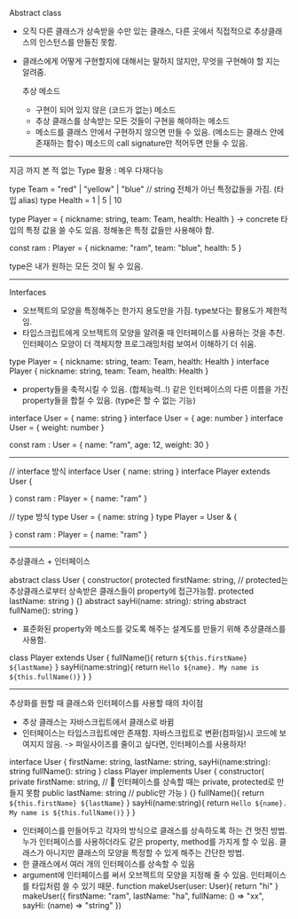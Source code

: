 Abstract class

-   오직 다른 클래스가 상속받을 수만 있는 클래스, 다른 곳에서 직접적으로 추상클래스의 인스턴스를 만들진 못함.
-   클래스에게 어떻게 구현할지에 대해서는 말하지 않지만, 무엇을 구현해야 할 지는 알려줌.

    추상 메소드

    -   구현이 되어 있지 않은 (코드가 없는) 메소드
    -   추상 클래스를 상속받는 모든 것들이 구현을 해야하는 메소드
    -   메소드를 클래스 안에서 구현하지 않으면 만들 수 있음. (메소드는 클래스 안에 존재하는 함수)
        메소드의 call signature만 적어두면 만들 수 있음.

---

지금 까지 본 적 없는 Type 활용 : 메우 다재다능

type Team = "red" | "yellow" | "blue" // string 전체가 아닌 특정값들을 가짐. (타입 alias)
type Health = 1 | 5 | 10

type Player = {
nickname: string,
team: Team,
health: Health
}
-> concrete 타입의 특정 값을 쓸 수도 있음. 정해놓은 특정 값들만 사용해야 함.

const ram : Player = {
nickname: "ram",
team: "blue",
health: 5
}

type은 내가 원하는 모든 것이 될 수 있음.

---

Interfaces

-   오브젝트의 모양을 특정해주는 한가지 용도만을 가짐.
    type보다는 활용도가 제한적임.
-   타입스크립트에게 오브젝트의 모양을 알려줄 때 인터페이스를 사용하는 것을 추천.
    인터페이스 모양이 더 객체지향 프로그래밍처럼 보여서 이해하기 더 쉬움.

type Player = {
nickname: string,
team: Team,
health: Health
}
interface Player {
nickname: string,
team: Team,
health: Health
}

-   property들을 축적시킬 수 있음. (합체능력..!)
    같은 인터페이스의 다른 이름을 가진 property들을 합칠 수 있음.
    (type은 할 수 없는 기능)

interface User = {
name: string
}
interface User = {
age: number
}
interface User = {
weight: number
}

const ram : User = {
name: "ram",
age: 12,
weight: 30
}

---

// interface 방식
interface User {
name: string
}
interface Player extends User {

}
const ram : Player = {
name: "ram"
}

// type 방식
type User = {
name: string
}
type Player = User & {

}
const ram : Player = {
name: "ram"
}

---

추상클래스 + 인터페이스

abstract class User {
constructor(
protected firstName: string, // protected는 추상클래스로부터 상속받은 클래스들이 property에 접근가능함.
protected lastName: string
) {}
abstract sayHi(name: string): string
abstract fullName(): string
}

-   표준화된 property와 메소드를 갖도록 해주는 설계도를 만들기 위해 추상클래스를 사용함.

class Player extends User {
fullName(){
return `${this.firstName} ${lastName}`
}
sayHi(name:string){
return `Hello ${name}. My name is ${this.fullName()}`
}
}

---

추상화를 원할 때 클래스와 인터페이스를 사용할 때의 차이점

-   추상 클래스는 자바스크립트에서 클래스로 바뀜
-   인터페이스는 타입스크립트에만 존재함. 자바스크립트로 변환(컴파일)시 코드에 보여지지 않음.
    -> 파일사이즈를 줄이고 싶다면, 인터페이스를 사용하자!

interface User {
firstName: string,
lastName: string,
sayHi(name:string): string
fullName(): string
}
class Player implements User {
constructor(
private firstName: string, // 🚫 인터페이스를 상속할 때는 private, protected로 만들지 못함
public lastName: string // public만 가능
) {}
fullName(){
return `${this.firstName} ${lastName}`
}
sayHi(name:string){
return `Hello ${name}. My name is ${this.fullName()}`
}
}

-   인터페이스를 만들어두고 각자의 방식으로 클래스를 상속하도록 하는 건 멋진 방법.
    누가 인터페이스를 사용하더라도 같은 property, method를 가지게 할 수 있음.
    클래스가 아니지만 클래스의 모양을 특정할 수 있게 해주는 간단한 방법.
-   한 클래스에서 여러 개의 인터페이스를 상속할 수 있음
-   argument에 인터페이스를 써서 오브젝트의 모양을 지정해 줄 수 있음.
    인터페이스를 타입처럼 쓸 수 있기 때문.
    function makeUser(user: User){
    return "hi"
    }
    makeUser({
    firstName: "ram",
    lastName: "ha",
    fullName: () => "xx",
    sayHi: (name) => "string"
    })
